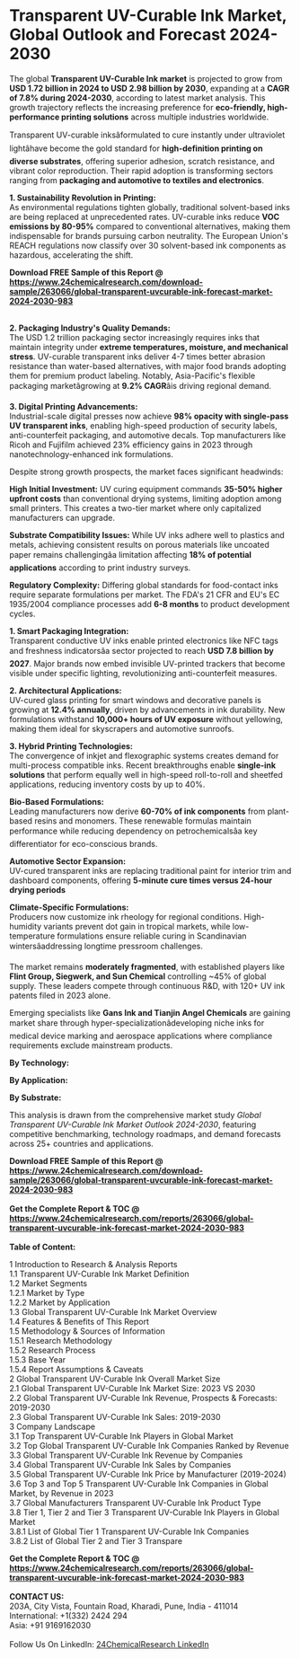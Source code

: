 <h1>Transparent UV-Curable Ink Market, Global Outlook and Forecast 2024-2030</h1><p>The global <strong>Transparent UV-Curable Ink market</strong> is projected to grow from <strong>USD 1.72 billion in 2024 to USD 2.98 billion by 2030</strong>, expanding at a <strong>CAGR of 7.8% during 2024-2030</strong>, according to latest market analysis. This growth trajectory reflects the increasing preference for <strong>eco-friendly, high-performance printing solutions</strong> across multiple industries worldwide.</p><p>Transparent UV-curable inksâformulated to cure instantly under ultraviolet lightâhave become the gold standard for <strong>high-definition printing on diverse substrates</strong>, offering superior adhesion, scratch resistance, and vibrant color reproduction. Their rapid adoption is transforming sectors ranging from <strong>packaging and automotive to textiles and electronics</strong>.</p><p><strong>1. Sustainability Revolution in Printing:</strong><br>
As environmental regulations tighten globally, traditional solvent-based inks are being replaced at unprecedented rates. UV-curable inks reduce <strong>VOC emissions by 80-95%</strong> compared to conventional alternatives, making them indispensable for brands pursuing carbon neutrality. The European Union's REACH regulations now classify over 30 solvent-based ink components as hazardous, accelerating the shift.</p><div><b>Download FREE Sample of this Report @ 
            <a href="https://www.24chemicalresearch.com/download-sample/263066/global-transparent-uvcurable-ink-forecast-market-2024-2030-983">
            https://www.24chemicalresearch.com/download-sample/263066/global-transparent-uvcurable-ink-forecast-market-2024-2030-983</a></b></div><br><p><strong>2. Packaging Industry's Quality Demands:</strong><br>
The USD 1.2 trillion packaging sector increasingly requires inks that maintain integrity under <strong>extreme temperatures, moisture, and mechanical stress</strong>. UV-curable transparent inks deliver 4-7 times better abrasion resistance than water-based alternatives, with major food brands adopting them for premium product labeling. Notably, Asia-Pacific's flexible packaging marketâgrowing at <strong>9.2% CAGR</strong>âis driving regional demand.</p><p><strong>3. Digital Printing Advancements:</strong><br>
Industrial-scale digital presses now achieve <strong>98% opacity with single-pass UV transparent inks</strong>, enabling high-speed production of security labels, anti-counterfeit packaging, and automotive decals. Top manufacturers like Ricoh and Fujifilm achieved 23% efficiency gains in 2023 through nanotechnology-enhanced ink formulations.</p><p>Despite strong growth prospects, the market faces significant headwinds:</p><p><strong>High Initial Investment:</strong> UV curing equipment commands <strong>35-50% higher upfront costs</strong> than conventional drying systems, limiting adoption among small printers. This creates a two-tier market where only capitalized manufacturers can upgrade.</p><p><strong>Substrate Compatibility Issues:</strong> While UV inks adhere well to plastics and metals, achieving consistent results on porous materials like uncoated paper remains challengingâa limitation affecting <strong>18% of potential applications</strong> according to print industry surveys.</p><p><strong>Regulatory Complexity:</strong> Differing global standards for food-contact inks require separate formulations per market. The FDA's 21 CFR and EU's EC 1935/2004 compliance processes add <strong>6-8 months</strong> to product development cycles.</p><p><strong>1. Smart Packaging Integration:</strong><br>
Transparent conductive UV inks enable printed electronics like NFC tags and freshness indicatorsâa sector projected to reach <strong>USD 7.8 billion by 2027</strong>. Major brands now embed invisible UV-printed trackers that become visible under specific lighting, revolutionizing anti-counterfeit measures.</p><p><strong>2. Architectural Applications:</strong><br>
UV-cured glass printing for smart windows and decorative panels is growing at <strong>12.4% annually</strong>, driven by advancements in ink durability. New formulations withstand <strong>10,000+ hours of UV exposure</strong> without yellowing, making them ideal for skyscrapers and automotive sunroofs.</p><p><strong>3. Hybrid Printing Technologies:</strong><br>
The convergence of inkjet and flexographic systems creates demand for multi-process compatible inks. Recent breakthroughs enable <strong>single-ink solutions</strong> that perform equally well in high-speed roll-to-roll and sheetfed applications, reducing inventory costs by up to 40%.</p><p><strong>Bio-Based Formulations:</strong><br>
    Leading manufacturers now derive <strong>60-70% of ink components</strong> from plant-based resins and monomers. These renewable formulas maintain performance while reducing dependency on petrochemicalsâa key differentiator for eco-conscious brands.</p><p><strong>Automotive Sector Expansion:</strong><br>
    UV-cured transparent inks are replacing traditional paint for interior trim and dashboard components, offering <strong>5-minute cure times versus 24-hour drying periods
    </strong></p><p><strong>Climate-Specific Formulations:</strong><br>
    Producers now customize ink rheology for regional conditions. High-humidity variants prevent dot gain in tropical markets, while low-temperature formulations ensure reliable curing in Scandinavian wintersâaddressing longtime pressroom challenges.</p><p>The market remains <strong>moderately fragmented</strong>, with established players like <strong>Flint Group, Siegwerk, and Sun Chemical</strong> controlling ~45% of global supply. These leaders compete through continuous R&amp;D, with 120+ UV ink patents filed in 2023 alone.</p><p>Emerging specialists like <strong>Gans Ink and Tianjin Angel Chemicals</strong> are gaining market share through hyper-specializationâdeveloping niche inks for medical device marking and aerospace applications where compliance requirements exclude mainstream products.</p><p><strong>By Technology:</strong></p><p><strong>By Application:</strong></p><p><strong>By Substrate:</strong></p><p>This analysis is drawn from the comprehensive market study <em>Global Transparent UV-Curable Ink Market Outlook 2024-2030</em>, featuring competitive benchmarking, technology roadmaps, and demand forecasts across 25+ countries and applications.</p><div><b>Download FREE Sample of this Report @ 
            <a href="https://www.24chemicalresearch.com/download-sample/263066/global-transparent-uvcurable-ink-forecast-market-2024-2030-983">
            https://www.24chemicalresearch.com/download-sample/263066/global-transparent-uvcurable-ink-forecast-market-2024-2030-983</a></b></div><br><div><b>Get the Complete Report & TOC @ 
            <a href="https://www.24chemicalresearch.com/reports/263066/global-transparent-uvcurable-ink-forecast-market-2024-2030-983">
            https://www.24chemicalresearch.com/reports/263066/global-transparent-uvcurable-ink-forecast-market-2024-2030-983</a></b></div><br>
            <b>Table of Content:</b><p>1 Introduction to Research & Analysis Reports<br />
    1.1 Transparent UV-Curable Ink Market Definition<br />
    1.2 Market Segments<br />
        1.2.1 Market by Type<br />
        1.2.2 Market by Application<br />
    1.3 Global Transparent UV-Curable Ink Market Overview<br />
    1.4 Features & Benefits of This Report<br />
    1.5 Methodology & Sources of Information<br />
        1.5.1 Research Methodology<br />
        1.5.2 Research Process<br />
        1.5.3 Base Year<br />
        1.5.4 Report Assumptions & Caveats<br />
2 Global Transparent UV-Curable Ink Overall Market Size<br />
    2.1 Global Transparent UV-Curable Ink Market Size: 2023 VS 2030<br />
    2.2 Global Transparent UV-Curable Ink Revenue, Prospects & Forecasts: 2019-2030<br />
    2.3 Global Transparent UV-Curable Ink Sales: 2019-2030<br />
3 Company Landscape<br />
    3.1 Top Transparent UV-Curable Ink Players in Global Market<br />
    3.2 Top Global Transparent UV-Curable Ink Companies Ranked by Revenue<br />
    3.3 Global Transparent UV-Curable Ink Revenue by Companies<br />
    3.4 Global Transparent UV-Curable Ink Sales by Companies<br />
    3.5 Global Transparent UV-Curable Ink Price by Manufacturer (2019-2024)<br />
    3.6 Top 3 and Top 5 Transparent UV-Curable Ink Companies in Global Market, by Revenue in 2023<br />
    3.7 Global Manufacturers Transparent UV-Curable Ink Product Type<br />
    3.8 Tier 1, Tier 2 and Tier 3 Transparent UV-Curable Ink Players in Global Market<br />
        3.8.1 List of Global Tier 1 Transparent UV-Curable Ink Companies<br />
        3.8.2 List of Global Tier 2 and Tier 3 Transpare</p><div><b>Get the Complete Report & TOC @ 
            <a href="https://www.24chemicalresearch.com/reports/263066/global-transparent-uvcurable-ink-forecast-market-2024-2030-983">
            https://www.24chemicalresearch.com/reports/263066/global-transparent-uvcurable-ink-forecast-market-2024-2030-983</a></b></div><br><b>CONTACT US:</b><br>
            203A, City Vista, Fountain Road, Kharadi, Pune, India - 411014<br>
            International: +1(332) 2424 294<br>
            Asia: +91 9169162030 <br><br>
            Follow Us On LinkedIn: <a href="https://www.linkedin.com/company/24chemicalresearch/">24ChemicalResearch LinkedIn</a>